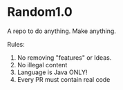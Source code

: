 # Random1.0
A repo to do anything. Make anything. 

Rules: 
  1. No removing "features" or Ideas.
  2. No illegal content
  3. Language is Java ONLY!
  4. Every PR must contain real code
